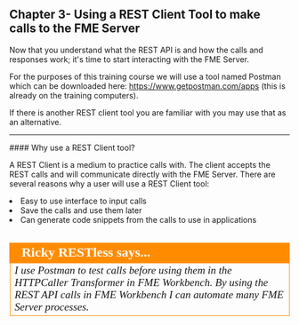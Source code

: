 Chapter 3- Using a REST Client Tool to make calls to the FME Server
-----------------------------------------------------------

Now that you understand what the REST API is and how the calls and
responses work; it's time to start interacting with the FME Server.

For the purposes of this training course we will use a tool named Postman which can be downloaded here: https://www.getpostman.com/apps (this is already on the training computers).

If there is another REST client tool you are familiar with you may use that as an alternative.

<hr>
#### Why use a REST Client tool?

A REST Client is a medium to practice calls with. The client accepts the REST calls and will communicate directly with the FME Server. There are several reasons why a user will use a REST Client tool:

<li>Easy to use interface to input calls  </li>
<li>Save the calls and use them later </li>
<li>Can generate code snippets from the calls to use in applications</li>

<br>

<table style="border-spacing: 0px">
<tr>
<td style="vertical-align:middle;background-color:darkorange;border: 2px solid darkorange">
<i class="fa fa-quote-left fa-lg fa-pull-left fa-fw" style="color:white;padding-right: 12px;vertical-align:text-top"></i>
<span style="color:white;font-size:x-large;font-weight: bold;font-family:serif">Ricky RESTless says...</span>
</td>
</tr>

<tr>
<td style="border: 1px solid darkorange">
<span style="font-family:serif; font-style:italic; font-size:larger">
I use Postman to test calls before using them in the HTTPCaller Transformer in FME Workbench. By using the REST API calls in FME Workbench I can automate many FME Server processes.

</span>
</td>
</tr>
</table>
